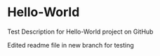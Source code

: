 # Hello-World
Test Description for Hello-World project on GitHub

Edited readme file in new branch for testing

